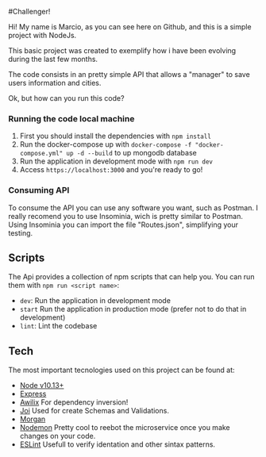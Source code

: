 #Challenger!

Hi! My name is Marcio, as you can see here on Github, and this is a simple project with NodeJs.

This basic project was created to exemplify how i have been evolving during the last few months.

The code consists in an pretty simple API that allows a "manager" to save users information and cities.

Ok, but how can you run this code? 
### Running the code local machine

1. First you should install the dependencies with `npm install`
2. Run the docker-compose up with `docker-compose -f "docker-compose.yml" up -d --build` to up mongodb database
3. Run the application in development mode with `npm run dev`
4. Access `https://localhost:3000` and you're ready to go!

### Consuming API

To consume the API you can use any software you want, such as Postman. I really recomend you to use Insominia, wich
is pretty similar to Postman. Using Insominia you can import the file "Routes.json", simplifying your testing.
## Scripts

The Api provides a collection of npm scripts that can help you. You can run them with `npm run <script name>`:

- `dev`: Run the application in development mode
- `start` Run the application in production mode (prefer not to do that in development)
- `lint`: Lint the codebase

## Tech

The most important tecnologies used on this project can be found at: 

- [Node v10.13+](http://nodejs.org/)
- [Express](https://npmjs.com/package/express)
- [Awilix](https://www.npmjs.com/package/awilix) For dependency inversion!
- [Joi](https://www.npmjs.com/package/joi) Used for create Schemas and Validations.
- [Morgan](https://www.npmjs.com/package/morgan)
- [Nodemon](https://www.npmjs.com/package/nodemon) Pretty cool to reebot the microservice once you make changes on your code.
- [ESLint](https://www.npmjs.com/package/eslint) Usefull to verify identation and other sintax patterns.
